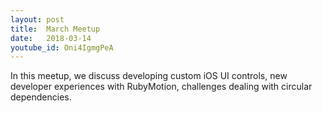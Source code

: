 ```yaml
---
layout: post
title:  March Meetup
date:   2018-03-14
youtube_id: Oni4IgmgPeA
---
```

In this meetup, we discuss developing custom iOS UI controls, new developer experiences with RubyMotion, challenges dealing with circular dependencies.
